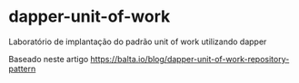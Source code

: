 # dapper-unit-of-work
Laboratório de implantação do padrão unit of work utilizando dapper

Baseado neste artigo https://balta.io/blog/dapper-unit-of-work-repository-pattern
